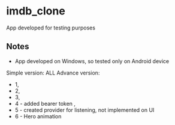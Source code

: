 # imdb_clone

App developed for testing purposes

## Notes

- App developed on Windows, so tested only on Android device

Simple version: ALL
Advance version: 
- 1, 
- 2, 
- 3, 
- 4 - added bearer token ,  
- 5 - created provider for listening, not implemented on UI
- 6 - Hero animation


